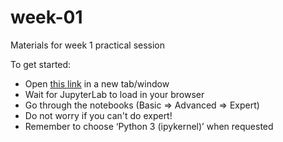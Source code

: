 # week-01
Materials for week 1 practical session

To get started:
* Open [this link](https://mybinder.org/v2/gh/data-analytics-in-business/week-01/HEAD) in a new tab/window
* Wait for JupyterLab to load in your browser
* Go through the notebooks (Basic => Advanced => Expert)
* Do not worry if you can't do expert!
* Remember to choose ‘Python 3 (ipykernel)’ when requested
